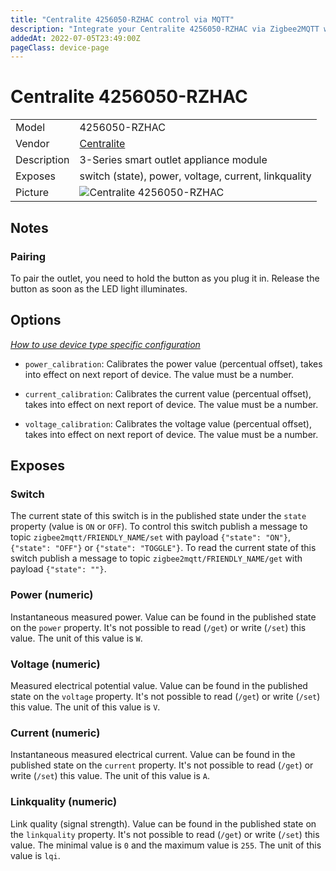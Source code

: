 ```yaml
---
title: "Centralite 4256050-RZHAC control via MQTT"
description: "Integrate your Centralite 4256050-RZHAC via Zigbee2MQTT with whatever smart home infrastructure you are using without the vendor's bridge or gateway."
addedAt: 2022-07-05T23:49:00Z
pageClass: device-page
---
```


<!-- !!!! -->
<!-- ATTENTION: This file is auto-generated through docgen! -->
<!-- You can only edit the "Notes"-Section between the two comment lines "Notes BEGIN" and "Notes END". -->
<!-- Do not use h1 or h2 heading within "## Notes"-Section. -->
<!-- !!!! -->

# Centralite 4256050-RZHAC

|     |     |
|-----|-----|
| Model | 4256050-RZHAC  |
| Vendor  | [Centralite](/supported-devices/#v=Centralite)  |
| Description | 3-Series smart outlet appliance module |
| Exposes | switch (state), power, voltage, current, linkquality |
| Picture | ![Centralite 4256050-RZHAC](https://www.zigbee2mqtt.io/images/devices/4256050-RZHAC.jpg) |


<!-- Notes BEGIN: You can edit here. Add "## Notes" headline if not already present. -->
## Notes


### Pairing

To pair the outlet, you need to hold the button as you plug it in. Release the button as soon as the LED light illuminates.
<!-- Notes END: Do not edit below this line -->


## Options
*[How to use device type specific configuration](../guide/configuration/devices-groups.md#specific-device-options)*

* `power_calibration`: Calibrates the power value (percentual offset), takes into effect on next report of device. The value must be a number.

* `current_calibration`: Calibrates the current value (percentual offset), takes into effect on next report of device. The value must be a number.

* `voltage_calibration`: Calibrates the voltage value (percentual offset), takes into effect on next report of device. The value must be a number.


## Exposes

### Switch 
The current state of this switch is in the published state under the `state` property (value is `ON` or `OFF`).
To control this switch publish a message to topic `zigbee2mqtt/FRIENDLY_NAME/set` with payload `{"state": "ON"}`, `{"state": "OFF"}` or `{"state": "TOGGLE"}`.
To read the current state of this switch publish a message to topic `zigbee2mqtt/FRIENDLY_NAME/get` with payload `{"state": ""}`.

### Power (numeric)
Instantaneous measured power.
Value can be found in the published state on the `power` property.
It's not possible to read (`/get`) or write (`/set`) this value.
The unit of this value is `W`.

### Voltage (numeric)
Measured electrical potential value.
Value can be found in the published state on the `voltage` property.
It's not possible to read (`/get`) or write (`/set`) this value.
The unit of this value is `V`.

### Current (numeric)
Instantaneous measured electrical current.
Value can be found in the published state on the `current` property.
It's not possible to read (`/get`) or write (`/set`) this value.
The unit of this value is `A`.

### Linkquality (numeric)
Link quality (signal strength).
Value can be found in the published state on the `linkquality` property.
It's not possible to read (`/get`) or write (`/set`) this value.
The minimal value is `0` and the maximum value is `255`.
The unit of this value is `lqi`.

